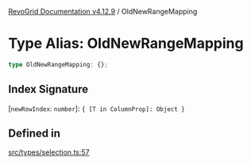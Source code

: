 [RevoGrid Documentation v4.12.9](README.md) / OldNewRangeMapping

# Type Alias: OldNewRangeMapping

```ts
type OldNewRangeMapping: {};
```

## Index Signature

 \[`newRowIndex`: `number`\]: `{ [T in ColumnProp]: Object }`

## Defined in

[src/types/selection.ts:57](https://github.com/revolist/revogrid/blob/5b626b1ece93ea60f82047d059b8a2635455feb4/src/types/selection.ts#L57)
